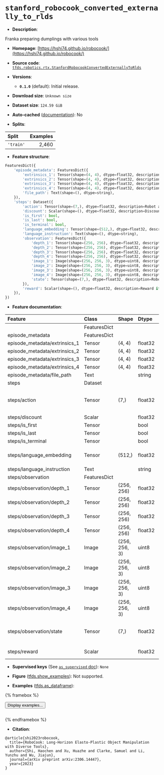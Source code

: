 <div itemscope itemtype="http://schema.org/Dataset">
  <div itemscope itemprop="includedInDataCatalog" itemtype="http://schema.org/DataCatalog">
    <meta itemprop="name" content="TensorFlow Datasets" />
  </div>
  <meta itemprop="name" content="stanford_robocook_converted_externally_to_rlds" />
  <meta itemprop="description" content="Franka preparing dumplings with various tools&#10;&#10;To use this dataset:&#10;&#10;```python&#10;import tensorflow_datasets as tfds&#10;&#10;ds = tfds.load(&#x27;stanford_robocook_converted_externally_to_rlds&#x27;, split=&#x27;train&#x27;)&#10;for ex in ds.take(4):&#10;  print(ex)&#10;```&#10;&#10;See [the guide](https://www.tensorflow.org/datasets/overview) for more&#10;informations on [tensorflow_datasets](https://www.tensorflow.org/datasets).&#10;&#10;" />
  <meta itemprop="url" content="https://www.tensorflow.org/datasets/catalog/stanford_robocook_converted_externally_to_rlds" />
  <meta itemprop="sameAs" content="https://hshi74.github.io/robocook/" />
  <meta itemprop="citation" content="@article{shi2023robocook,&#10;  title={RoboCook: Long-Horizon Elasto-Plastic Object Manipulation with Diverse Tools},&#10;  author={Shi, Haochen and Xu, Huazhe and Clarke, Samuel and Li, Yunzhu and Wu, Jiajun},&#10;  journal={arXiv preprint arXiv:2306.14447},&#10;  year={2023}&#10;}" />
</div>

# `stanford_robocook_converted_externally_to_rlds`


*   **Description**:

Franka preparing dumplings with various tools

*   **Homepage**:
    [https://hshi74.github.io/robocook/](https://hshi74.github.io/robocook/)

*   **Source code**:
    [`tfds.robotics.rtx.StanfordRobocookConvertedExternallyToRlds`](https://github.com/tensorflow/datasets/tree/master/tensorflow_datasets/robotics/rtx/rtx.py)

*   **Versions**:

    *   **`0.1.0`** (default): Initial release.

*   **Download size**: `Unknown size`

*   **Dataset size**: `124.59 GiB`

*   **Auto-cached**
    ([documentation](https://www.tensorflow.org/datasets/performances#auto-caching)):
    No

*   **Splits**:

Split     | Examples
:-------- | -------:
`'train'` | 2,460

*   **Feature structure**:

```python
FeaturesDict({
    'episode_metadata': FeaturesDict({
        'extrinsics_1': Tensor(shape=(4, 4), dtype=float32, description=Camera 1 Extrinsic Matrix.),
        'extrinsics_2': Tensor(shape=(4, 4), dtype=float32, description=Camera 2 Extrinsic Matrix.),
        'extrinsics_3': Tensor(shape=(4, 4), dtype=float32, description=Camera 3 Extrinsic Matrix.),
        'extrinsics_4': Tensor(shape=(4, 4), dtype=float32, description=Camera 4 Extrinsic Matrix.),
        'file_path': Text(shape=(), dtype=string),
    }),
    'steps': Dataset({
        'action': Tensor(shape=(7,), dtype=float32, description=Robot action, consists of [3x robot end-effector velocities, 3x robot end-effector angular velocities, 1x gripper velocity].),
        'discount': Scalar(shape=(), dtype=float32, description=Discount if provided, default to 1.),
        'is_first': bool,
        'is_last': bool,
        'is_terminal': bool,
        'language_embedding': Tensor(shape=(512,), dtype=float32, description=Kona language embedding. See https://tfhub.dev/google/universal-sentence-encoder-large/5),
        'language_instruction': Text(shape=(), dtype=string),
        'observation': FeaturesDict({
            'depth_1': Tensor(shape=(256, 256), dtype=float32, description=Camera 1 Depth observation.),
            'depth_2': Tensor(shape=(256, 256), dtype=float32, description=Camera 2 Depth observation.),
            'depth_3': Tensor(shape=(256, 256), dtype=float32, description=Camera 3 Depth observation.),
            'depth_4': Tensor(shape=(256, 256), dtype=float32, description=Camera 4 Depth observation.),
            'image_1': Image(shape=(256, 256, 3), dtype=uint8, description=Camera 1 RGB observation.),
            'image_2': Image(shape=(256, 256, 3), dtype=uint8, description=Camera 2 RGB observation.),
            'image_3': Image(shape=(256, 256, 3), dtype=uint8, description=Camera 3 RGB observation.),
            'image_4': Image(shape=(256, 256, 3), dtype=uint8, description=Camera 4 RGB observation.),
            'state': Tensor(shape=(7,), dtype=float32, description=Robot state, consists of [3x robot end-effector position, 3x robot end-effector euler angles, 1x gripper position].),
        }),
        'reward': Scalar(shape=(), dtype=float32, description=Reward if provided, 1 on final step for demos.),
    }),
})
```

*   **Feature documentation**:

Feature                       | Class        | Shape         | Dtype   | Description
:---------------------------- | :----------- | :------------ | :------ | :----------
                              | FeaturesDict |               |         |
episode_metadata              | FeaturesDict |               |         |
episode_metadata/extrinsics_1 | Tensor       | (4, 4)        | float32 | Camera 1 Extrinsic Matrix.
episode_metadata/extrinsics_2 | Tensor       | (4, 4)        | float32 | Camera 2 Extrinsic Matrix.
episode_metadata/extrinsics_3 | Tensor       | (4, 4)        | float32 | Camera 3 Extrinsic Matrix.
episode_metadata/extrinsics_4 | Tensor       | (4, 4)        | float32 | Camera 4 Extrinsic Matrix.
episode_metadata/file_path    | Text         |               | string  | Path to the original data file.
steps                         | Dataset      |               |         |
steps/action                  | Tensor       | (7,)          | float32 | Robot action, consists of [3x robot end-effector velocities, 3x robot end-effector angular velocities, 1x gripper velocity].
steps/discount                | Scalar       |               | float32 | Discount if provided, default to 1.
steps/is_first                | Tensor       |               | bool    |
steps/is_last                 | Tensor       |               | bool    |
steps/is_terminal             | Tensor       |               | bool    |
steps/language_embedding      | Tensor       | (512,)        | float32 | Kona language embedding. See https://tfhub.dev/google/universal-sentence-encoder-large/5
steps/language_instruction    | Text         |               | string  | Language Instruction.
steps/observation             | FeaturesDict |               |         |
steps/observation/depth_1     | Tensor       | (256, 256)    | float32 | Camera 1 Depth observation.
steps/observation/depth_2     | Tensor       | (256, 256)    | float32 | Camera 2 Depth observation.
steps/observation/depth_3     | Tensor       | (256, 256)    | float32 | Camera 3 Depth observation.
steps/observation/depth_4     | Tensor       | (256, 256)    | float32 | Camera 4 Depth observation.
steps/observation/image_1     | Image        | (256, 256, 3) | uint8   | Camera 1 RGB observation.
steps/observation/image_2     | Image        | (256, 256, 3) | uint8   | Camera 2 RGB observation.
steps/observation/image_3     | Image        | (256, 256, 3) | uint8   | Camera 3 RGB observation.
steps/observation/image_4     | Image        | (256, 256, 3) | uint8   | Camera 4 RGB observation.
steps/observation/state       | Tensor       | (7,)          | float32 | Robot state, consists of [3x robot end-effector position, 3x robot end-effector euler angles, 1x gripper position].
steps/reward                  | Scalar       |               | float32 | Reward if provided, 1 on final step for demos.

*   **Supervised keys** (See
    [`as_supervised` doc](https://www.tensorflow.org/datasets/api_docs/python/tfds/load#args)):
    `None`

*   **Figure**
    ([tfds.show_examples](https://www.tensorflow.org/datasets/api_docs/python/tfds/visualization/show_examples)):
    Not supported.

*   **Examples**
    ([tfds.as_dataframe](https://www.tensorflow.org/datasets/api_docs/python/tfds/as_dataframe)):

<!-- mdformat off(HTML should not be auto-formatted) -->

{% framebox %}

<button id="displaydataframe">Display examples...</button>
<div id="dataframecontent" style="overflow-x:auto"></div>
<script>
const url = "https://storage.googleapis.com/tfds-data/visualization/dataframe/stanford_robocook_converted_externally_to_rlds-0.1.0.html";
const dataButton = document.getElementById('displaydataframe');
dataButton.addEventListener('click', async () => {
  // Disable the button after clicking (dataframe loaded only once).
  dataButton.disabled = true;

  const contentPane = document.getElementById('dataframecontent');
  try {
    const response = await fetch(url);
    // Error response codes don't throw an error, so force an error to show
    // the error message.
    if (!response.ok) throw Error(response.statusText);

    const data = await response.text();
    contentPane.innerHTML = data;
  } catch (e) {
    contentPane.innerHTML =
        'Error loading examples. If the error persist, please open '
        + 'a new issue.';
  }
});
</script>

{% endframebox %}

<!-- mdformat on -->

*   **Citation**:

```
@article{shi2023robocook,
  title={RoboCook: Long-Horizon Elasto-Plastic Object Manipulation with Diverse Tools},
  author={Shi, Haochen and Xu, Huazhe and Clarke, Samuel and Li, Yunzhu and Wu, Jiajun},
  journal={arXiv preprint arXiv:2306.14447},
  year={2023}
}
```

